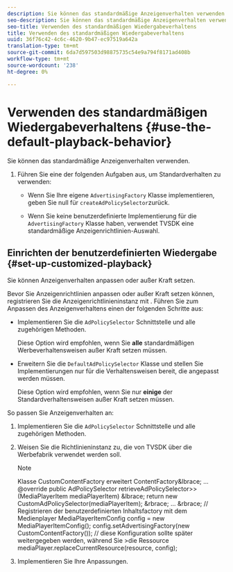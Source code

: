 ```yaml
---
description: Sie können das standardmäßige Anzeigenverhalten verwenden.
seo-description: Sie können das standardmäßige Anzeigenverhalten verwenden.
seo-title: Verwenden des standardmäßigen Wiedergabeverhaltens
title: Verwenden des standardmäßigen Wiedergabeverhaltens
uuid: 36f76c42-4c6c-4620-9b47-ec97519a642a
translation-type: tm+mt
source-git-commit: 6da7d597503d98875735c54e9a794f8171ad408b
workflow-type: tm+mt
source-wordcount: '238'
ht-degree: 0%

---
```



# Verwenden des standardmäßigen Wiedergabeverhaltens {#use-the-default-playback-behavior}

Sie können das standardmäßige Anzeigenverhalten verwenden.

1. Führen Sie eine der folgenden Aufgaben aus, um Standardverhalten zu verwenden:

   * Wenn Sie Ihre eigene `AdvertisingFactory` Klasse implementieren, geben Sie null für `createAdPolicySelector`zurück.

   * Wenn Sie keine benutzerdefinierte Implementierung für die `AdvertisingFactory` Klasse haben, verwendet TVSDK eine standardmäßige Anzeigenrichtlinien-Auswahl.

## Einrichten der benutzerdefinierten Wiedergabe {#set-up-customized-playback}

Sie können Anzeigenverhalten anpassen oder außer Kraft setzen.

Bevor Sie Anzeigenrichtlinien anpassen oder außer Kraft setzen können, registrieren Sie die Anzeigenrichtlinieninstanz mit .
Führen Sie zum Anpassen des Anzeigenverhaltens einen der folgenden Schritte aus:

* Implementieren Sie die `AdPolicySelector` Schnittstelle und alle zugehörigen Methoden.

   Diese Option wird empfohlen, wenn Sie **alle** standardmäßigen Werbeverhaltensweisen außer Kraft setzen müssen.

* Erweitern Sie die `DefaultAdPolicySelector` Klasse und stellen Sie Implementierungen nur für die Verhaltensweisen bereit, die angepasst werden müssen.

   Diese Option wird empfohlen, wenn Sie nur **einige** der Standardverhaltensweisen außer Kraft setzen müssen.

So passen Sie Anzeigenverhalten an:

1. Implementieren Sie die `AdPolicySelector` Schnittstelle und alle zugehörigen Methoden.
1. Weisen Sie die Richtlinieninstanz zu, die von TVSDK über die Werbefabrik verwendet werden soll.

   >[!NOTE]
   >
   >Klasse CustomContentFactory erweitert ContentFactory&amp;lbrace;
   >...
   >@override
   >public AdPolicySelector retrieveAdPolicySelector>>(MediaPlayerItem mediaPlayerItem) &amp;lbrace;
   >return new CustomAdPolicySelector(mediaPlayerItem);
   >&amp;rbrace;
   >...
   >&amp;rbrace;
   >// Registrieren der benutzerdefinierten Inhaltsfactory mit dem Medienplayer
   >MediaPlayerItemConfig config = new MediaPlayerItemConfig();
   >config.setAdvertisingFactory(new CustomContentFactory());
   >// diese Konfiguration sollte später weitergegeben werden, während Sie >die Ressource
   >mediaPlayer.replaceCurrentResource(resource, config);

1. Implementieren Sie Ihre Anpassungen.
